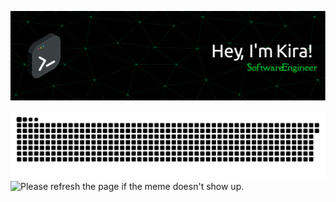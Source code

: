 ![Header](https://github.com/kzholtikova/kzholtikova/blob/main/src/github-header-img.png)

![Contribution](https://raw.githubusercontent.com/kzholtikova/kzholtikova/54ec849410391c1e613540b0acf056fe1b378bcf/github-contribution-grid-snake.svg)
<img src='https://random-memer-production-792a.up.railway.app/' title="Meme" alt="Please refresh the page if the meme doesn't show up.">
<!--
**kzholtikova/kzholtikova** is a ✨ _special_ ✨ repository because its `README.md` (this file) appears on your GitHub profile.

Here are some ideas to get you started:

- 🔭 I’m currently working on ...
- 🌱 I’m currently learning ...
- 👯 I’m looking to collaborate on ...
- 🤔 I’m looking for help with ...
- 💬 Ask me about ...
- 📫 How to reach me: ...
- 😄 Pronouns: ...
- ⚡ Fun fact: ...
-->
